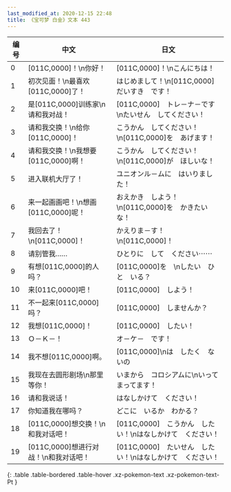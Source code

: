 ```yaml
---
last_modified_at: 2020-12-15 22:48
title: 《宝可梦 白金》文本 443
---
```

| 编号 | 中文 | 日文 |
| ---- | ---- | ---- |
| 0 | [011C,0000]！\n你好！ | [011C,0000]！\nこんにちは！ |
| 1 | 初次见面！\n最喜欢[011C,0000]了！ | はじめまして！\n[011C,0000]　だいすき　です！ |
| 2 | 是[011C,0000]训练家\n请和我对战！ | [011C,0000]　トレ－ナ－です\nたいせん　してください！ |
| 3 | 请和我交换！\n给你[011C,0000]！ | こうかん　してください！\n[011C,0000]を　あげます！ |
| 4 | 请和我交换！\n我想要[011C,0000]啊！ | こうかん　してください！\n[011C,0000]が　ほしいな！ |
| 5 | 进入联机大厅了！ | ユニオンル－ムに　はいりました！ |
| 6 | 来一起画画吧！\n想画[011C,0000]呢！ | おえかき　しよう！\n[011C,0000]を　かきたいな！ |
| 7 | 我回去了！\n[011C,0000]！ | かえりま－す！\n[011C,0000]！ |
| 8 | 请别管我…… | ひとりに　して　ください⋯⋯ |
| 9 | 有想[011C,0000]的人吗？ | [011C,0000]を　\nしたい　ひと　いる？ |
| 10 | 来[011C,0000]吧！ | [011C,0000]　しよう！ |
| 11 | 不一起来[011C,0000]吗？ | [011C,0000]　しませんか？ |
| 12 | 我想[011C,0000]！ | [011C,0000]　したい！ |
| 13 | Ｏ－Ｋ－！ | オ－ケ－　です！ |
| 14 | 我不想[011C,0000]啊。 | [011C,0000]\nは　したく　ないの |
| 15 | 我现在去圆形剧场\n那里等你！ | いまから　コロシアムに\nいって　まってます！ |
| 16 | 请和我说话！ | はなしかけて　ください！ |
| 17 | 你知道我在哪吗？ | どこに　いるか　わかる？ |
| 18 | [011C,0000]想交换！\n和我对话吧！ | [011C,0000]　こうかん　したい！\nはなしかけて　ください！ |
| 19 | [011C,0000]想进行对战！\n和我对话吧！ | [011C,0000]　たいせん　したい！\nはなしかけて　ください！ |
{: .table .table-bordered .table-hover .xz-pokemon-text .xz-pokemon-text-Pt }